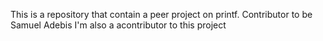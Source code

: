 This is a repository that contain a peer project on printf.
Contributor to be Samuel Adebis I'm also a acontributor to this project
